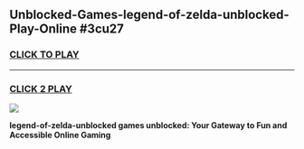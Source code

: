 
## Unblocked-Games-legend-of-zelda-unblocked-Play-Online #3cu27
<h3>
<a href="https://news.freeplayer.one?title=legend-of-zelda-unblocked&ref=3">CLICK TO PLAY</a></h3>
<hr>

<h3>
<a href="https://news.freeplayer.one?title=legend-of-zelda-unblocked&ref=3">CLICK 2 PLAY</a>
  
</h3>

<a href="https://news.freeplayer.one?title=legend-of-zelda-unblocked&ref=3"><img src="https://clearcache.store/games.png"></a>


**legend-of-zelda-unblocked games unblocked: Your Gateway to Fun and Accessible Online Gaming**
